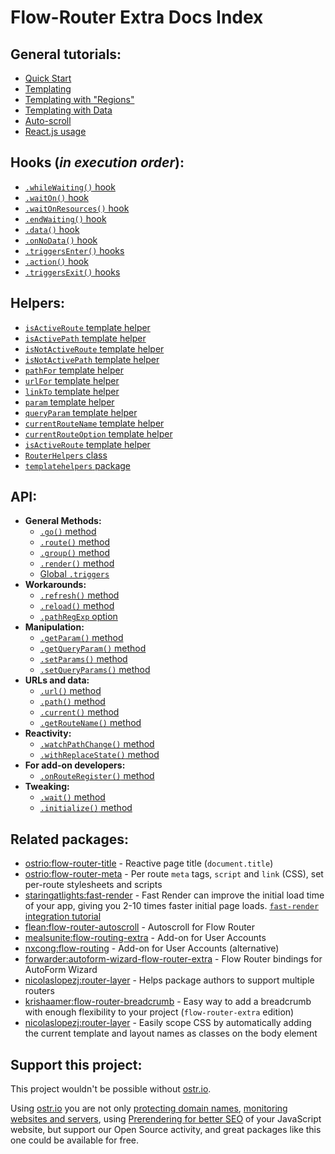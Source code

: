 # Flow-Router Extra Docs Index

## General tutorials:

- [Quick Start](https://github.com/VeliovGroup/flow-router/blob/master/docs/quick-start.md)
- [Templating](https://github.com/VeliovGroup/flow-router/blob/master/docs/templating.md)
- [Templating with "Regions"](https://github.com/VeliovGroup/flow-router/blob/master/docs/templating-with-regions.md)
- [Templating with Data](https://github.com/VeliovGroup/flow-router/blob/master/docs/templating-with-data.md)
- [Auto-scroll](https://github.com/VeliovGroup/flow-router/blob/master/docs/auto-scroll.md)
- [React.js usage](https://github.com/VeliovGroup/flow-router/blob/master/docs/react.md)

## Hooks (*in execution order*):

- [`.whileWaiting()` hook](https://github.com/VeliovGroup/flow-router/blob/master/docs/hooks/whileWaiting.md)
- [`.waitOn()` hook](https://github.com/VeliovGroup/flow-router/blob/master/docs/hooks/waitOn.md)
- [`.waitOnResources()` hook](https://github.com/VeliovGroup/flow-router/blob/master/docs/hooks/waitOnResources.md)
- [`.endWaiting()` hook](https://github.com/VeliovGroup/flow-router/blob/master/docs/hooks/endWaiting.md)
- [`.data()` hook](https://github.com/VeliovGroup/flow-router/blob/master/docs/hooks/data.md)
- [`.onNoData()` hook](https://github.com/VeliovGroup/flow-router/blob/master/docs/hooks/onNoData.md)
- [`.triggersEnter()` hooks](https://github.com/VeliovGroup/flow-router/blob/master/docs/hooks/triggersEnter.md)
- [`.action()` hook](https://github.com/VeliovGroup/flow-router/blob/master/docs/hooks/action.md)
- [`.triggersExit()` hooks](https://github.com/VeliovGroup/flow-router/blob/master/docs/hooks/triggersExit.md)

## Helpers:

- [`isActiveRoute` template helper](https://github.com/VeliovGroup/flow-router/blob/master/docs/helpers/isActiveRoute.md)
- [`isActivePath` template helper](https://github.com/VeliovGroup/flow-router/blob/master/docs/helpers/isActivePath.md)
- [`isNotActiveRoute` template helper](https://github.com/VeliovGroup/flow-router/blob/master/docs/helpers/isNotActiveRoute.md)
- [`isNotActivePath` template helper](https://github.com/VeliovGroup/flow-router/blob/master/docs/helpers/isNotActivePath.md)
- [`pathFor` template helper](https://github.com/VeliovGroup/flow-router/blob/master/docs/helpers/pathFor.md)
- [`urlFor` template helper](https://github.com/VeliovGroup/flow-router/blob/master/docs/helpers/urlFor.md)
- [`linkTo` template helper](https://github.com/VeliovGroup/flow-router/blob/master/docs/helpers/linkTo.md)
- [`param` template helper](https://github.com/VeliovGroup/flow-router/blob/master/docs/helpers/param.md)
- [`queryParam` template helper](https://github.com/VeliovGroup/flow-router/blob/master/docs/helpers/queryParam.md)
- [`currentRouteName` template helper](https://github.com/VeliovGroup/flow-router/blob/master/docs/helpers/currentRouteName.md)
- [`currentRouteOption` template helper](https://github.com/VeliovGroup/flow-router/blob/master/docs/helpers/currentRouteOption.md)
- [`isActiveRoute` template helper](https://github.com/VeliovGroup/flow-router/blob/master/docs/helpers/isActiveRoute.md)
- [`RouterHelpers` class](https://github.com/VeliovGroup/flow-router/blob/master/docs/helpers/RouterHelpers.md)
- [`templatehelpers` package](https://github.com/VeliovGroup/Meteor-Template-helpers)

## API:

- __General Methods:__
  - [`.go()` method](https://github.com/VeliovGroup/flow-router/blob/master/docs/api/go.md)
  - [`.route()` method](https://github.com/VeliovGroup/flow-router/blob/master/docs/api/route.md)
  - [`.group()` method](https://github.com/VeliovGroup/flow-router/blob/master/docs/api/group.md)
  - [`.render()` method](https://github.com/VeliovGroup/flow-router/blob/master/docs/api/render.md)
  - [Global `.triggers`](https://github.com/VeliovGroup/flow-router/blob/master/docs/api/triggers.md)
- __Workarounds:__
  - [`.refresh()` method](https://github.com/VeliovGroup/flow-router/blob/master/docs/api/refresh.md)
  - [`.reload()` method](https://github.com/VeliovGroup/flow-router/blob/master/docs/api/reload.md)
  - [`.pathRegExp` option](https://github.com/VeliovGroup/flow-router/blob/master/docs/api/pathRegExp.md)
- __Manipulation:__
  - [`.getParam()` method](https://github.com/VeliovGroup/flow-router/blob/master/docs/api/getParam.md)
  - [`.getQueryParam()` method](https://github.com/VeliovGroup/flow-router/blob/master/docs/api/getQueryParam.md)
  - [`.setParams()` method](https://github.com/VeliovGroup/flow-router/blob/master/docs/api/setParams.md)
  - [`.setQueryParams()` method](https://github.com/VeliovGroup/flow-router/blob/master/docs/api/setQueryParams.md)
- __URLs and data:__
  - [`.url()` method](https://github.com/VeliovGroup/flow-router/blob/master/docs/api/url.md)
  - [`.path()` method](https://github.com/VeliovGroup/flow-router/blob/master/docs/api/path.md)
  - [`.current()` method](https://github.com/VeliovGroup/flow-router/blob/master/docs/api/current.md)
  - [`.getRouteName()` method](https://github.com/VeliovGroup/flow-router/blob/master/docs/api/getRouteName.md)
- __Reactivity:__
  - [`.watchPathChange()` method](https://github.com/VeliovGroup/flow-router/blob/master/docs/api/watchPathChange.md)
  - [`.withReplaceState()` method](https://github.com/VeliovGroup/flow-router/blob/master/docs/api/withReplaceState.md)
- __For add-on developers:__
  - [`.onRouteRegister()` method](https://github.com/VeliovGroup/flow-router/blob/master/docs/api/onRouteRegister.md)
- __Tweaking:__
  - [`.wait()` method](https://github.com/VeliovGroup/flow-router/blob/master/docs/api/wait.md)
  - [`.initialize()` method](https://github.com/VeliovGroup/flow-router/blob/master/docs/api/initialize.md)

## Related packages:

- [ostrio:flow-router-title](https://github.com/VeliovGroup/Meteor-flow-router-title) - Reactive page title (`document.title`)
- [ostrio:flow-router-meta](https://github.com/VeliovGroup/Meteor-flow-router-meta) - Per route `meta` tags, `script` and `link` (CSS), set per-route stylesheets and scripts
- [staringatlights:fast-render](https://github.com/abecks/meteor-fast-render) - Fast Render can improve the initial load time of your app, giving you 2-10 times faster initial page loads. [`fast-render` integration tutorial](https://github.com/VeliovGroup/flow-router/blob/master/docs/fast-render-integration.md)
- [flean:flow-router-autoscroll](https://github.com/flean/flow-router-autoscroll) - Autoscroll for Flow Router
- [mealsunite:flow-routing-extra](https://github.com/MealsUnite/flow-routing) - Add-on for User Accounts
- [nxcong:flow-routing](https://github.com/cafe4it/flow-routing) - Add-on for User Accounts (alternative)
- [forwarder:autoform-wizard-flow-router-extra](https://atmospherejs.com/forwarder/autoform-wizard-flow-router-extra) - Flow Router bindings for AutoForm Wizard
- [nicolaslopezj:router-layer](https://github.com/nicolaslopezj/meteor-router-layer) - Helps package authors to support multiple routers
- [krishaamer:flow-router-breadcrumb](https://github.com/krishaamer/flow-router-breadcrumb) - Easy way to add a breadcrumb with enough flexibility to your project (`flow-router-extra` edition)
- [nicolaslopezj:router-layer](https://github.com/krishaamer/body-class) - Easily scope CSS by automatically adding the current template and layout names as classes on the body element

## Support this project:

This project wouldn't be possible without [ostr.io](https://ostr.io).

Using [ostr.io](https://ostr.io) you are not only [protecting domain names](https://ostr.io/info/domain-names-protection), [monitoring websites and servers](https://ostr.io/info/monitoring), using [Prerendering for better SEO](https://ostr.io/info/prerendering) of your JavaScript website, but support our Open Source activity, and great packages like this one could be available for free.
